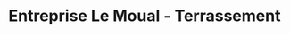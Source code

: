 ---
title: "Entreprise Le Moual - Terrassement"
url: /priziac/entreprise-le-moual-terrassement/
shop: magasin de variétés
---